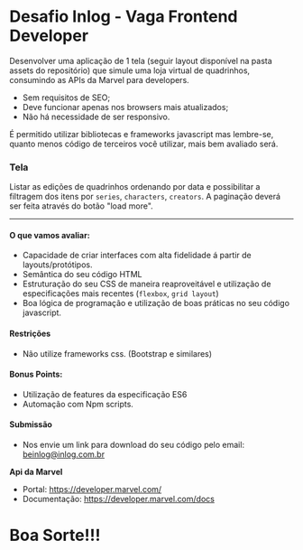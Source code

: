 # Desafio Inlog - Vaga Frontend Developer 
Desenvolver uma aplicação de 1 tela (seguir layout disponível na pasta assets do repositório) que
simule uma loja virtual de quadrinhos, consumindo as APIs da Marvel para developers.

- Sem requisitos de SEO;
- Deve funcionar apenas nos browsers mais atualizados;
- Não há necessidade de ser responsivo.

É permitido utilizar bibliotecas e frameworks javascript mas lembre-se, quanto menos código de
terceiros você utilizar, mais bem avaliado será.


### Tela ###
Listar as edições de quadrinhos ordenando por data e possibilitar a filtragem
dos itens por `series`, `characters`, `creators`.
A paginação deverá ser feita através do botão "load more".

---

#### O que vamos avaliar:
 - Capacidade de criar interfaces com alta fidelidade á partir de layouts/protótipos.
 - Semântica do seu código HTML
 - Estruturação do seu CSS de maneira reaproveitável e utilização de especificações mais recentes (`flexbox`, `grid layout`)
 - Boa lógica de programação e utilização de boas práticas no seu código javascript.

#### Restrições
 - Não utilize frameworks css. (Bootstrap e similares)

#### Bonus Points:
 -  Utilização de features da especificação ES6
 -  Automação com Npm scripts.

#### Submissão
 - Nos envie um link para download do seu código pelo email: beinlog@inlog.com.br


 **Api da Marvel**
 - Portal: https://developer.marvel.com/
 - Documentação: https://developer.marvel.com/docs



# Boa Sorte!!!
